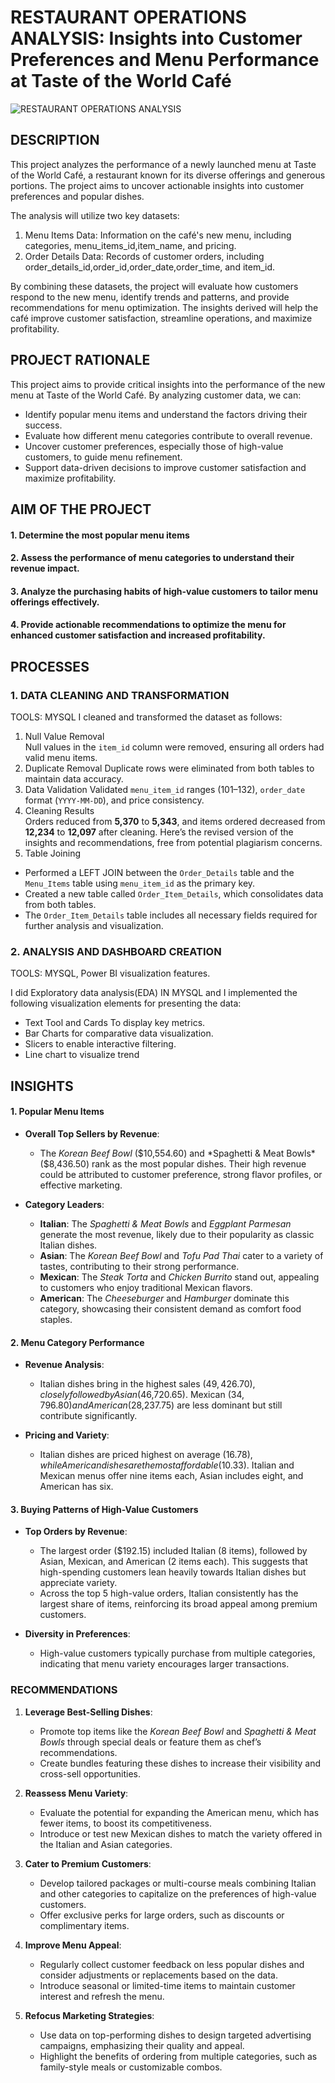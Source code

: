 # RESTAURANT OPERATIONS ANALYSIS: Insights into Customer Preferences and Menu Performance at Taste of the World Café

![RESTAURANT OPERATIONS ANALYSIS](https://github.com/user-attachments/assets/8d279dbf-df83-4fd4-9ae0-405e8c5c120e)

## DESCRIPTION  
This project analyzes the performance of a newly launched menu at Taste of the World Café, a restaurant known for its diverse offerings and generous portions. The project aims to uncover actionable insights into customer preferences and popular dishes.  

The analysis will utilize two key datasets:  
1. Menu Items Data: Information on the café's new menu, including categories, menu_items_id,item_name, and pricing.  
2. Order Details Data: Records of customer orders, including order_details_id,order_id,order_date,order_time, and item_id. 

By combining these datasets, the project will evaluate how customers respond to the new menu, identify trends and patterns, and provide recommendations for menu optimization. The insights derived will help the café improve customer satisfaction, streamline operations, and maximize profitability.  

## PROJECT RATIONALE 
This project aims to provide critical insights into the performance of the new menu at Taste of the World Café. By analyzing customer data, we can:  

- Identify popular menu items and understand the factors driving their success.  
- Evaluate how different menu categories contribute to overall revenue.  
- Uncover customer preferences, especially those of high-value customers, to guide menu refinement.  
- Support data-driven decisions to improve customer satisfaction and maximize profitability.

## AIM OF THE PROJECT  
#### 1. Determine the most popular menu items 
#### 2. Assess the performance of menu categories to understand their revenue impact.  
#### 3. Analyze the purchasing habits of high-value customers to tailor menu offerings effectively.  
#### 4. Provide actionable recommendations to optimize the menu for enhanced customer satisfaction and increased profitability. 

## PROCESSES
### 1. DATA CLEANING AND TRANSFORMATION
TOOLS: MYSQL
I cleaned and transformed the dataset as follows:
1. Null Value Removal  
   Null values in the `item_id` column were removed, ensuring all orders had valid menu items.
2. Duplicate Removal
   Duplicate rows were eliminated from both tables to maintain data accuracy.
3. Data Validation
   Validated `menu_item_id` ranges (101–132), `order_date` format (`YYYY-MM-DD`), and price consistency.
4. Cleaning Results  
   Orders reduced from **5,370** to **5,343**, and items ordered decreased from **12,234** to **12,097** after cleaning.
   Here’s the revised version of the insights and recommendations, free from potential plagiarism concerns.
5. Table Joining
- Performed a LEFT JOIN between the `Order_Details` table and the `Menu_Items` table using `menu_item_id` as the primary key.  
- Created a new table called `Order_Item_Details`, which consolidates data from both tables.  
- The `Order_Item_Details` table includes all necessary fields required for further analysis and visualization.  
   
### 2. ANALYSIS AND DASHBOARD CREATION
TOOLS: MYSQL, Power BI visualization features.

 I did Exploratory data analysis(EDA) IN MYSQL and I implemented the following visualization elements for presenting the data:

- Text Tool and Cards To display key metrics.
- Bar Charts for comparative data visualization.
- Slicers to enable interactive filtering.
- Line chart to visualize trend

## INSIGHTS

#### 1. Popular Menu Items
- **Overall Top Sellers by Revenue**:  
   - The *Korean Beef Bowl* ($10,554.60) and *Spaghetti & Meat Bowls* ($8,436.50) rank as the most popular dishes. Their high revenue could be attributed to customer preference, strong flavor profiles, or effective marketing.
  
- **Category Leaders**:
   - **Italian**: The *Spaghetti & Meat Bowls* and *Eggplant Parmesan* generate the most revenue, likely due to their popularity as classic Italian dishes.
   - **Asian**: The *Korean Beef Bowl* and *Tofu Pad Thai* cater to a variety of tastes, contributing to their strong performance.
   - **Mexican**: The *Steak Torta* and *Chicken Burrito* stand out, appealing to customers who enjoy traditional Mexican flavors.
   - **American**: The *Cheeseburger* and *Hamburger* dominate this category, showcasing their consistent demand as comfort food staples.

#### **2. Menu Category Performance**
- **Revenue Analysis**:  
   - Italian dishes bring in the highest sales ($49,426.70), closely followed by Asian ($46,720.65). Mexican ($34,796.80) and American ($28,237.75) are less dominant but still contribute significantly.
  
- **Pricing and Variety**:  
   - Italian dishes are priced highest on average ($16.78), while American dishes are the most affordable ($10.33). Italian and Mexican menus offer nine items each, Asian includes eight, and American has six.

#### **3. Buying Patterns of High-Value Customers**
- **Top Orders by Revenue**:  
   - The largest order ($192.15) included Italian (8 items), followed by Asian, Mexican, and American (2 items each). This suggests that high-spending customers lean heavily towards Italian dishes but appreciate variety.
   - Across the top 5 high-value orders, Italian consistently has the largest share of items, reinforcing its broad appeal among premium customers.

- **Diversity in Preferences**:  
   - High-value customers typically purchase from multiple categories, indicating that menu variety encourages larger transactions.

### RECOMMENDATIONS

1. **Leverage Best-Selling Dishes**:
   - Promote top items like the *Korean Beef Bowl* and *Spaghetti & Meat Bowls* through special deals or feature them as chef’s recommendations.
   - Create bundles featuring these dishes to increase their visibility and cross-sell opportunities.

2. **Reassess Menu Variety**:
   - Evaluate the potential for expanding the American menu, which has fewer items, to boost its competitiveness.
   - Introduce or test new Mexican dishes to match the variety offered in the Italian and Asian categories.

3. **Cater to Premium Customers**:
   - Develop tailored packages or multi-course meals combining Italian and other categories to capitalize on the preferences of high-value customers.
   - Offer exclusive perks for large orders, such as discounts or complimentary items.

4. **Improve Menu Appeal**:
   - Regularly collect customer feedback on less popular dishes and consider adjustments or replacements based on the data.
   - Introduce seasonal or limited-time items to maintain customer interest and refresh the menu.

5. **Refocus Marketing Strategies**:
   - Use data on top-performing dishes to design targeted advertising campaigns, emphasizing their quality and appeal.
   - Highlight the benefits of ordering from multiple categories, such as family-style meals or customizable combos.



